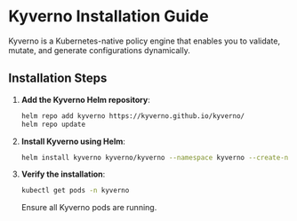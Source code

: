 # Kyverno Installation Guide

Kyverno is a Kubernetes-native policy engine that enables you to validate, mutate, and generate configurations dynamically.

## Installation Steps

1. **Add the Kyverno Helm repository**:

   ```bash
   helm repo add kyverno https://kyverno.github.io/kyverno/
   helm repo update
   ```

2. **Install Kyverno using Helm**:

   ```bash
   helm install kyverno kyverno/kyverno --namespace kyverno --create-namespace
   ```

3. **Verify the installation**:

   ```bash
   kubectl get pods -n kyverno
   ```

   Ensure all Kyverno pods are running.
